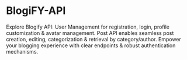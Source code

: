 # BlogiFY-API
Explore Blogify API: User Management for registration, login, profile customization &amp; avatar management. Post API enables seamless post creation, editing, categorization &amp; retrieval by category/author. Empower your blogging experience with clear endpoints &amp; robust authentication mechanisms.
